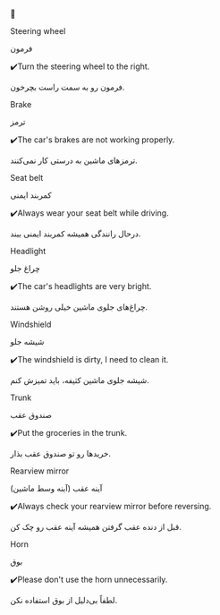 🚗 

Steering wheel

فرمون


✔️Turn the steering wheel to the right.

فرمون رو به سمت راست بچرخون.


Brake

ترمز


✔️The car's brakes are not working properly.

ترمزهای ماشین به درستی کار نمی‌کنند.

Seat belt

کمربند ایمنی

✔️Always wear your seat belt while driving.

درحال رانندگی همیشه کمربند ایمنی ببند.

Headlight

چراغ جلو

✔️The car's headlights are very bright.

چراغ‌های جلوی ماشین خیلی روشن هستند.


Windshield

شیشه جلو

✔️The windshield is dirty, I need to clean it.

شیشه جلوی ماشین کثیفه، باید تمیزش کنم.

Trunk

صندوق عقب

✔️Put the groceries in the trunk.

خریدها رو تو صندوق عقب بذار.


Rearview mirror

آینه عقب (آینه وسط ماشین)

✔️Always check your rearview mirror before reversing.

قبل از دنده عقب گرفتن همیشه آینه عقب رو چک کن.

Horn

بوق

✔️Please don't use the horn unnecessarily.

لطفاً بی‌دلیل از بوق استفاده نکن.

